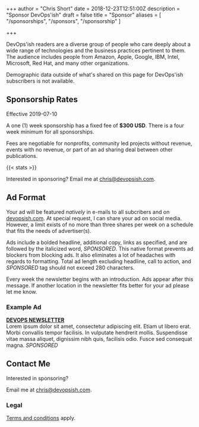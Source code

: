 +++
author = "Chris Short"
date = 2018-12-23T12:51:00Z
description = "Sponsor DevOps'ish"
draft = false
title = "Sponsor"
aliases = [
    "/sponsorships",
    "/sponsors",
    "/sponsorship"
]

+++

DevOps'ish readers are a diverse group of people who care deeply about a wide range of technologies and the business practices pertinent to them. The audience includes people from Amazon, Apple, Google, IBM, Intel, Microsoft, Red Hat, and many other organizations.

Demographic data outside of what's shared on this page for DevOps'ish subscribers is not available.

## Sponsorship Rates

Effective 2019-07-10

A one (1) week sponsorship has a fixed fee of **$300 USD**. There is a four week minimum for all sponsorships.

Fees are negotiable for nonprofits, community led projects without revenue, events with no revenue, or part of an ad sharing deal between other publications.

{{< stats >}}

Interested in sponsoring? Email me at [chris@devopsish.com](mailto:chris@devopsish.com).

## Ad Format

Your ad will be featured *natively* in e-mails to all subcribers and on [devopsish.com](https://devopsish.com/). At special request, I can share your ad on social media. However, a limit exists of no more than three shares per week on a schedule that fits the needs of advertiser(s).

Ads include a bolded headline, additional copy, links as specified, and are followed by the italicized word, *SPONSORED*. This native format prevents ad blockers from blocking ads. It also eliminates a lot of headaches with regards to formatting. Total ad length excluding headline, call to action, and *SPONSORED* tag should not exceed 280 characters.

Every week the newsletter begins with an introduction. Ads appear after this message. If another location in the newsletter fits better for your ad please let me know.

### Example Ad

[**DEVOPS NEWSLETTER**](https://devopsish.com/)  
Lorem ipsum dolor sit amet, consectetur adipiscing elit. Etiam ut libero erat. Morbi convallis tempor facilisis. In vulputate hendrerit mollis. Suspendisse vitae massa aliquet, dignissim nibh quis, facilisis odio. Fusce sed consequat magna. *SPONSORED*

## Contact Me

Interested in sponsoring?

Email me at [chris@devopsish.com](mailto:chris@devopsish.com).

### Legal

[Terms and conditions](/terms/) apply.
